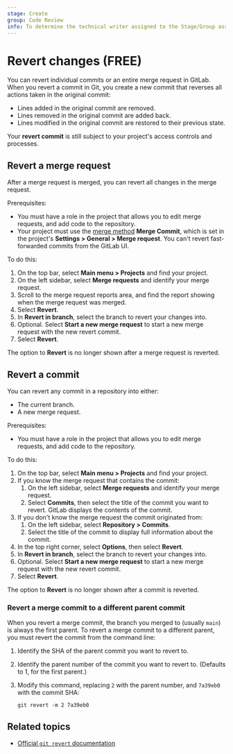 ```yaml
---
stage: Create
group: Code Review
info: To determine the technical writer assigned to the Stage/Group associated with this page, see https://about.gitlab.com/handbook/product/ux/technical-writing/#assignments
---
```


# Revert changes **(FREE)**

You can revert individual commits or an entire merge request in GitLab.
When you revert a commit in Git, you create a new commit that reverses all actions
taken in the original commit:

- Lines added in the original commit are removed.
- Lines removed in the original commit are added back.
- Lines modified in the original commit are restored to their previous state.

Your **revert commit** is still subject to your project's access controls and processes.

## Revert a merge request

After a merge request is merged, you can revert all changes in the merge request.

Prerequisites:

- You must have a role in the project that allows you to edit merge requests, and add
  code to the repository.
- Your project must use the [merge method](methods/index.md#fast-forward-merge) **Merge Commit**,
  which is set in the project's **Settings > General > Merge request**. You can't revert
  fast-forwarded commits from the GitLab UI.

To do this:

1. On the top bar, select **Main menu > Projects** and find your project.
1. On the left sidebar, select **Merge requests** and identify your merge request.
1. Scroll to the merge request reports area, and find the report showing when the
   merge request was merged.
1. Select **Revert**.
1. In **Revert in branch**, select the branch to revert your changes into.
1. Optional. Select **Start a new merge request** to start a new merge request with the new revert commit.
1. Select **Revert**.

The option to **Revert** is no longer shown after a merge request is reverted.

## Revert a commit

You can revert any commit in a repository into either:

- The current branch.
- A new merge request.

Prerequisites:

- You must have a role in the project that allows you to edit merge requests, and add
  code to the repository.

To do this:

1. On the top bar, select **Main menu > Projects** and find your project.
1. If you know the merge request that contains the commit:
   1. On the left sidebar, select **Merge requests** and identify your merge request.
   1. Select **Commits**, then select the title of the commit you want to revert. GitLab displays the contents of the commit.
1. If you don't know the merge request the commit originated from:
   1. On the left sidebar, select **Repository > Commits**.
   1. Select the title of the commit to display full information about the commit.
1. In the top right corner, select **Options**, then select **Revert**.
1. In **Revert in branch**, select the branch to revert your changes into.
1. Optional. Select **Start a new merge request** to start a new merge request with the new revert commit.
1. Select **Revert**.

The option to **Revert** is no longer shown after a commit is reverted.

### Revert a merge commit to a different parent commit

When you revert a merge commit, the branch you merged to (usually `main`) is always the
first parent. To revert a merge commit to a different parent,
you must revert the commit from the command line:

1. Identify the SHA of the parent commit you want to revert to.
1. Identify the parent number of the commit you want to revert to. (Defaults to 1, for the first parent.)
1. Modify this command, replacing `2` with the parent number, and `7a39eb0` with the commit SHA:

   ```shell
   git revert -m 2 7a39eb0
   ```

## Related topics

- [Official `git revert` documentation](https://git-scm.com/docs/git-revert)

<!-- ## Troubleshooting

Include any troubleshooting steps that you can foresee. If you know beforehand what issues
one might have when setting this up, or when something is changed, or on upgrading, it's
important to describe those, too. Think of things that may go wrong and include them here.
This is important to minimize requests for support, and to avoid doc comments with
questions that you know someone might ask.

Each scenario can be a third-level heading, for example `### Getting error message X`.
If you have none to add when creating a doc, leave this section in place
but commented out to help encourage others to add to it in the future. -->
